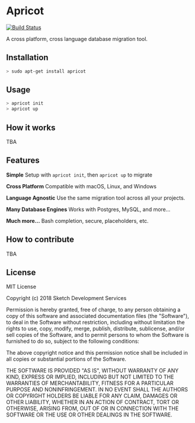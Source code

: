 # Apricot
[![Build Status](https://travis-ci.org/sketchdev/apricot.svg?branch=master)](https://travis-ci.org/sketchdev/apricot)

A cross platform, cross language database migration tool.

## Installation

```sh
> sudo apt-get install apricot
```

## Usage

```sh
> apricot init
> apricot up
```

## How it works

TBA


## Features

**Simple** Setup with `apricot init`, then `apricot up` to migrate
 
**Cross Platform** Compatible with macOS, Linux, and Windows

**Language Agnostic** Use the same migration tool across all your projects. 

**Many Database Engines** Works with Postgres, MySQL, and more...

**Much more...** Bash completion, secure, placeholders, etc.

## How to contribute

TBA

## License

MIT License

Copyright (c) 2018 Sketch Development Services

Permission is hereby granted, free of charge, to any person obtaining a copy
of this software and associated documentation files (the "Software"), to deal
in the Software without restriction, including without limitation the rights
to use, copy, modify, merge, publish, distribute, sublicense, and/or sell
copies of the Software, and to permit persons to whom the Software is
furnished to do so, subject to the following conditions:

The above copyright notice and this permission notice shall be included in all
copies or substantial portions of the Software.

THE SOFTWARE IS PROVIDED "AS IS", WITHOUT WARRANTY OF ANY KIND, EXPRESS OR
IMPLIED, INCLUDING BUT NOT LIMITED TO THE WARRANTIES OF MERCHANTABILITY,
FITNESS FOR A PARTICULAR PURPOSE AND NONINFRINGEMENT. IN NO EVENT SHALL THE
AUTHORS OR COPYRIGHT HOLDERS BE LIABLE FOR ANY CLAIM, DAMAGES OR OTHER
LIABILITY, WHETHER IN AN ACTION OF CONTRACT, TORT OR OTHERWISE, ARISING FROM,
OUT OF OR IN CONNECTION WITH THE SOFTWARE OR THE USE OR OTHER DEALINGS IN THE
SOFTWARE.


